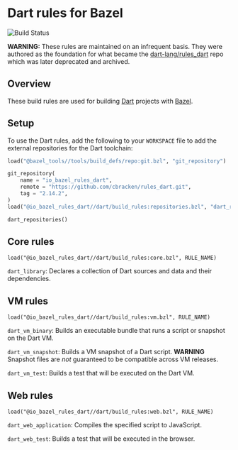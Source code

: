 Dart rules for Bazel
====================

![Build Status](https://github.com/cbracken/rules_dart/actions/workflows/build.yml/badge.svg)

**WARNING:** These rules are maintained on an infrequent basis. They were
authored as the foundation for what became the
[dart-lang/rules\_dart](https://github.com/dart-lang/rules_dart) repo which was
later deprecated and archived.

Overview
--------

These build rules are used for building [Dart](https://dartlang.org) projects
with [Bazel](https://bazel.build).

Setup
-----

To use the Dart rules, add the following to your `WORKSPACE` file to add the
external repositories for the Dart toolchain:

```python
load("@bazel_tools//tools/build_defs/repo:git.bzl", "git_repository")

git_repository(
    name = "io_bazel_rules_dart",
    remote = "https://github.com/cbracken/rules_dart.git",
    tag = "2.14.2",
)
load("@io_bazel_rules_dart//dart/build_rules:repositories.bzl", "dart_repositories")

dart_repositories()
```

Core rules
----------

```
load("@io_bazel_rules_dart//dart/build_rules:core.bzl", RULE_NAME)
```

`dart_library`: Declares a collection of Dart sources and data and their
dependencies.


VM rules
--------

```
load("@io_bazel_rules_dart//dart/build_rules:vm.bzl", RULE_NAME)
```

`dart_vm_binary`: Builds an executable bundle that runs a script or snapshot on
the Dart VM.

`dart_vm_snapshot`: Builds a VM snapshot of a Dart script. **WARNING** Snapshot
files are *not* guaranteed to be compatible across VM releases.

`dart_vm_test`: Builds a test that will be executed on the Dart VM.


Web rules
---------

```
load("@io_bazel_rules_dart//dart/build_rules:web.bzl", RULE_NAME)
```

`dart_web_application`: Compiles the specified script to JavaScript.

`dart_web_test`: Builds a test that will be executed in the browser.
